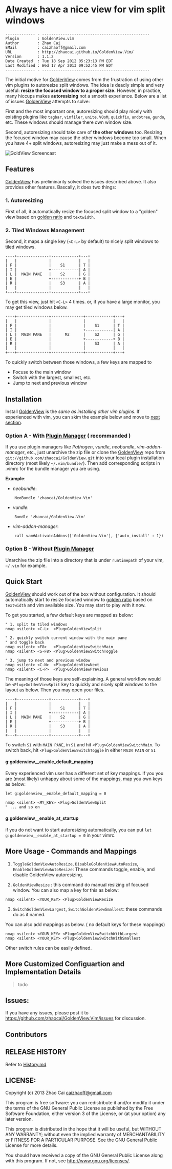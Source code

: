 # Always have a nice view for vim split windows

    ------------- - -----------------------------------------------
    Plugin        : GoldenView.vim
    Author        : Zhao Cai
    EMail         : caizhaoff@gmail.com
    URL           : http://zhaocai.github.io/GoldenView.Vim/
    Version       : 1.1.2
    Date Created  : Tue 18 Sep 2012 05:23:13 PM EDT
    Last Modified : Wed 17 Apr 2013 09:52:45 PM EDT
    ------------- - -----------------------------------------------



The initial motive for [GoldenView][GoldenView] comes from the frustration of using other vim plugins to autoresize split windows. The idea is deadly simple and very useful: **resize the focused window to a proper size.** However, in practice, many hiccups makes **autoresizing** not a smooth experience.  Below are a list of issues [GoldenView][GoldenView] attempts to solve:

First and the most important one, autoresizing should play nicely with existing plugins like `tagbar`, `vimfiler`, `unite`, `VOoM`, `quickfix`, `undotree`, `gundo`, etc. These windows should manage there own window size.

Second, autoresizing should take care of **the other windows** too. Resizing the focused window may cause the other windows become too small. When you have 4+ split windows, autoresizing may just make a mess out of it.


![GoldView Screencast]( http://dl.dropboxusercontent.com/u/1897501/Screencasts/GoldenView.gif )


## Features

[GoldenView][GoldenView] has preliminarily solved the issues described above. It also provides other features. Bascally, it does two things:

### 1. Autoresizing
First of all, it automatically resize the focused split window to a "golden" view based on [golden ratio][golden-ratio-wikipedia] and `textwidth`.


### 2. Tiled Windows Management
Second, it maps a single key (`<C-L>` by default) to nicely split windows to tiled windows. 
```
----+--------------+------------+---+
|   |              |            |   |
| F |              |    S1      | T |
| I |              +------------| A |
| L |  MAIN PANE   |    S2      | G |
| E |              +------------+ B |
| R |              |    S3      | A |
|   |              |            |   |
+---+--------------+------------+---+
```
To get this view, just hit `<C-L>` 4 times. or, if you have a large monitor, you may get tiled windows below.

```
----+--------------+--------------+------------+---+
|   |              |              |            |   |
| F |              |              |    S1      | T |
| I |              |              +------------| A |
| L |  MAIN PANE   |      M2      |    S2      | G |
| E |              |              +------------+ B |
| R |              |              |    S3      | A |
|   |              |              |            |   |
+---+--------------+--------------+------------+---+
```


To quickly switch between those windows, a few keys are mapped to 

- Focuse to the main window
- Switch with the largest, smallest, etc. 
- Jump to next and previous window





## Installation

Install [GoldenView][GoldenView] is the *same as installing other vim plugins*. If experienced with vim, you can skim the example below and move to [next section](#quick-start). 


### **Option A** - With [Plugin Manager][vim-plugin-manager] ( **recommanded** )

If you use plugin managers like *Pathogen*, *vundle*, *neobundle*, *vim-addon-manager*, etc., just unarchive the zip file or clone the [GoldenView][GoldenView] repo from `git://github.com/zhaocai/GoldenView.git` into your local plugin installation directory (most likely `~/.vim/bundle/`). Then add corresponding scripts in .vimrc for the bundle manager you are using.

**Example**:

- *neobundle*:

```vim
    NeoBundle 'zhaocai/GoldenView.Vim'
```

- *vundle*:

```vim
    Bundle 'zhaocai/GoldenView.Vim'
```

- *vim-addon-manager*:

```vim
    call vam#ActivateAddons(['GoldenView.Vim'], {'auto_install' : 1})
```


### **Option B** - Without [Plugin Manager][vim-plugin-manager]

Unarchive the zip file into a directory that is under `runtimepath` of your vim, `~/.vim` for example.


## Quick Start
[GoldenView][GoldenView] should work out of the box without configuration. It should automatically start to resize focused window to [golden ratio][golden-ratio-wikipedia] based on `textwidth` and vim available size. You may start to play with it now.

To get you started, a few default keys are mapped as below:

```vim 
" 1. split to tiled windows
nmap <silent> <C-L>  <Plug>GoldenViewSplit

" 2. quickly switch current window with the main pane
" and toggle back
nmap <silent> <F8>   <Plug>GoldenViewSwitchMain
nmap <silent> <S-F8> <Plug>GoldenViewSwitchToggle

" 3. jump to next and previous window
nmap <silent> <C-N>  <Plug>GoldenViewNext
nmap <silent> <C-P>  <Plug>GoldenViewPrevious

```

The meaning of those keys are self-explaining. A general workflow would be `<Plug>GoldenViewSplit` key to quickly and nicely split windows to the layout as below. Then you may open your files.

```
----+--------------+------------+---+
|   |              |            |   |
| F |              |    S1      | T |
| I |              +------------| A |
| L |  MAIN PANE   |    S2      | G |
| E |              +------------+ B |
| R |              |    S3      | A |
|   |              |            |   |
+---+--------------+------------+---+

```

To switch `S1` with `MAIN PANE`, in `S1` and hit `<Plug>GoldenViewSwitchMain`. To switch back, hit `<Plug>GoldenViewSwitchToggle` in either `MAIN PAIN` or `S1`

#### g:goldenview__enable_default_mapping

Every experienced vim user has a different set of key mappings. If you you are (most likely) unhappy about some of the mappings, map you own keys as below: 

```vim
let g:goldenview__enable_default_mapping = 0

nmap <silent> <MY_KEY> <Plug>GoldenViewSplit
" ... and so on

```

#### g:goldenview__enable_at_startup
if you do not want to start autoresizing automatically, you can put `let g:goldenview__enable_at_startup = 0` in your vimrc.


## More Usage - Commands and Mappings

1. `ToggleGoldenViewAutoResize`, `DisableGoldenViewAutoResize`, `EnableGoldenViewAutoResize`: These commands toggle, enable, and disable GoldenView autoresizing.

2. `GoldenViewResize` : this command do manual resizing of focused window. 
You can also map a key for this as below:

```vim 
nmap <silent> <YOUR_KEY> <Plug>GoldenViewResize

```

3. `SwitchGoldenViewLargest`, `SwitchGoldenViewSmallest`: these commands do as it named. 

You can also add mappings as below. ( no default keys for these mappings)
```vim 
nmap <silent> <YOUR_KEY> <Plug>GoldenViewSwitchWithLargest
nmap <silent> <YOUR_KEY> <Plug>GoldenViewSwitchWithSmallest

```

Other switch rules can be easily defined.


## More Customized Configuartion and Implementation Details  

> todo

 

## Issues:

If you have any issues, please post it to https://github.com/zhaocai/GoldenView.Vim/issues for discussion.


## Contributors




## RELEASE HISTORY

Refer to [History.md]( https://github.com/zhaocai/GoldenView.Vim/blob/master/History.md )

## LICENSE:

Copyright (c) 2013 Zhao Cai <caizhaoff@gmail.com>

This program is free software: you can redistribute it and/or modify it under
the terms of the GNU General Public License as published by the Free Software
Foundation, either version 3 of the License, or (at your option)
any later version.

This program is distributed in the hope that it will be useful, but WITHOUT
ANY WARRANTY; without even the implied warranty of MERCHANTABILITY or FITNESS
FOR A PARTICULAR PURPOSE. See the GNU General Public License for more details.

You should have received a copy of the GNU General Public License along with
this program. If not, see <http://www.gnu.org/licenses/>.




[dwm]: http://www.vim.org/scripts/script.php?script_id=4186
[golden-ratio-plugin]: http://www.vim.org/scripts/script.php?script_id=3690
[golden-ratio-wikipedia]: http://en.wikipedia.org/wiki/Golden_ratio
[zl]: https://github.com/zhaocai/zl.vim "zl.vim vim script library"
[GoldenView]: https://github.com/zhaocai/GoldenView.Vim "GoldenView Vim Plugin"
[vim-plugin-manager]: http://vim-scripts.org/vim/tools.html "Vim Plugin Manangers"

